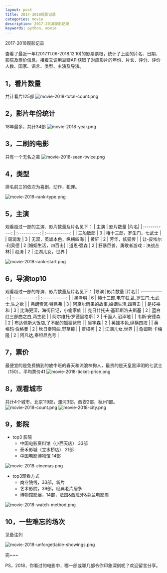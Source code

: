```yaml
---
layout: post
title: 2017-2018观影记录
categories: movie
description: 2017-2018观影记录
keywords: python, movie
---
```


2017-2018观影记录

查看了最近一年(2017.11.06-2018.12.10)的影票票根，统计了上面的片名、日期、影院及票价信息。接着又调用豆瓣API获取了对应影片的年份、片长、评分、评价人数、国家、语言、类型、主演及导演。

## 1，看片数量

共计看片125部
![movie-2018-total-count.png](https://i.loli.net/2018/12/17/5c1684ab78971.png)

## 2，影片年份统计

18年最多，共计34部
![movie-2018-year.png](https://i.loli.net/2018/12/17/5c167ef8ab811.png)

## 3，二刷的电影

只有一个无名之辈
![movie-2018-seen-twice.png](https://i.loli.net/2018/12/17/5c167d5d3549f.png)

## 4，类型

排名前三的依次为喜剧，动作，犯罪。

![movie-2018-rank-type.png](https://i.loli.net/2018/12/17/5c168a42c22b9.png)

## 5，主演

观看超过一部的主演、影片数量及片名见下：
|  主演	| 影片数量	|片名|
| :-----------: | :-----------: | :------------: |
| 三船敏郎 | 	3	| 椿十三郎，罗生门，七武士 |
| 周润发	| 3	| 无双，英雄本色，纵横四海 |
| 黄轩	| 2	| 芳华，妖猫传 |
| 让-皮埃尔·利奥德	| 2	|婚姻生活，四百击|
| 道恩·强森	| 2	| 狂暴巨兽，勇敢者游戏：决战丛林|
| 赵涛	| 2	| 江湖儿女，世界 |

![movie-2018-rank-start.png](https://i.loli.net/2018/12/17/5c168a42cca0a.png)

## 6，导演top10

观看超过一部的导演、影片数量及片名见下：
|导演 |影片数量	|片名|
| :-----------: | :-----------: | :------------: |
| 黑泽明	| 6	| 椿十三郎,电车狂,乱,罗生门,七武士,生之欲 |
| 弗朗索瓦·特吕弗	| 3	| 阿黛尔雨果的故事,婚姻生活,四百击 |
| 是枝裕和	| 3	| 比海更深，海街日记，小偷家族 |
| 克日什托夫·基耶斯洛夫斯基	| 2	| 蓝白红三部曲之白,两生花 |
| 阿尔维托·罗德里格斯	| 2	| 千面人,沼泽地 |
| 韦斯·安德森	| 2	| 布达佩斯大饭店,了不起的狐狸爸爸 |
| 吴宇森	| 2	| 英雄本色,纵横四海 |
| 英格玛·伯格曼	| 2	| 秋日奏鸣曲,野草莓 |
| 贾樟柯	| 2	| 江湖儿女,世界 |
| 詹姆斯·卡梅隆	| 2	| 阿凡达,泰坦尼克号 |

## 7，票价

最便宜的是免费搞到的放牛班的春天和流浪神狗人，最贵的是天皇黑泽明的七武士（150），平均票价41
![movie-2018-ticket-price.png](https://i.loli.net/2018/12/17/5c17c21f4f715.png)

## 8，观看城市

共计4个城市，北京119部，漯河3部，西安2部，杭州1部。
![movie-2018-count.png](https://i.loli.net/2018/12/16/5c15ce633864c.png)
![movie-2018-city.png](https://i.loli.net/2018/12/17/5c168370785f6.png)

## 9，影院

+ top3 影院
    - 中国电影资料馆（小西天店） 33部
    - 泰禾影城（立水桥店）      21部
    - 中国电影博物馆           14部 

![movie-2018-cinemas.png](https://i.loli.net/2018/12/18/5c17c8f515aef.png)

+ top3观看方式
    - 商业院线，33部，新片
    - 艺术影院，39部，经典老片居多
    - 博物馆影展，14部，法国&西班牙&芬兰电影周

![movie-2018-watch-method.png](https://i.loli.net/2018/12/18/5c17d96fa937b.png)

## 10，一些难忘的场次

见备注列

![movie-2018-unforgettable-showings.png](https://i.loli.net/2018/12/18/5c17e5c53c44c.png)

完~~~

PS，2018，你看过的电影中，哪一部或哪几部令你印象深刻呢？欢迎留言分享。

